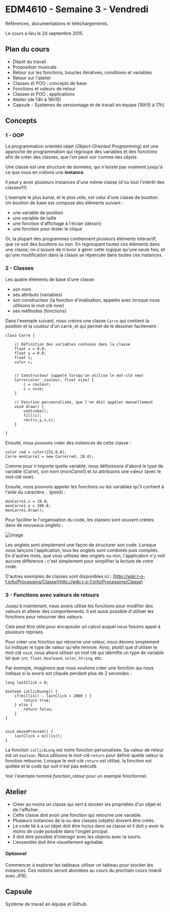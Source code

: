 EDM4610 - Semaine 3 - Vendredi
=======

Références, documentations et téléchargements.

Le cours a lieu le 24 septembre 2015.

## Plan du cours

- Dépôt du travail
- Proposition musicale
- Retour sur les fonctions, boucles itératives, conditions et variables
- Retour sur l'atelier
- Classes et POO : concepts de base
- Fonctions et valeurs de retour
- Classes et POO : applications
- Atelier (de 14h à 16h15)
- Capsule - Systèmes de versionnage et de travail en équipe (16h15 à 17h)
	
## Concepts

### 1 - OOP

La programmation orientée objet (*Object-Oriented Programming*) est une approche de programmation qui regroupe des variables et des fonctions afin de créer des classes, que l'on peut voir comme des *objets*.

Une classe est une structure de données, qui n'existe pas vraiment jusqu'à ce que nous en créions une **instance**.

Il peut y avoir plusieurs instances d'une même classe (d'où tout l'intérêt des classes!!!).

L'exemple le plus banal, et le plus utile, est celui d'une classe de boutton. Un boutton de base est composé des éléments suivant :

- une variable de position
- une variable de taille
- une fonction d'affichage à l'écran (dessin)
- une fonction pour tester le clique

Or, la plupart des programmes contiennent plusieurs éléments interactif, que ce soit des bouttons ou non. En regroupant toutes ces éléments dans une classe, on s'assure de n'avoir à gérer cette logique qu'une seule fois, et qu'une modification dans la classe se répercute dans toutes ces instances.


### 2 - Classes

Les quatre éléments de base d'une classe:

- son nom
- ses attributs (variables)
- son constructeur (la fonction d'inialisation, appelée avec lorsque nous utilisons le mot-clé *new*)
- ses méthodes (fonctions)

Dans l'exemple suivant, nous créons une classe `Carre` qui contient la position et la couleur d'un carré, et qui permet de le dessiner facilement :

```
class Carre {

	// Définition des variables contenus dans la classe
	float x = 0.0;
	float y = 0.0;
	float s;
	color c;
	
	
	// Constructeur (appelé lorsqu'on utilise le mot-clé new)
	Carre(color _couleur, float size) {
		c = couleur;
		s = size;
	}
	
	// Fonction personnalisée, que l'on doit appeler manuellement
	void draw() {
		noStroke();
		fill(c);
		rect(x,y,s,s);
	}
	
}
```

Ensuite, nous pouvons créer des *instances* de cette classe :


```
color red = color(255,0,0);
Carre monCarre1 = new Carre(red, 20.0);
```

Comme pour n'importe quelle variable, nous définissons d'abord le type de variable (*Carre*), son nom (*monCarre1*) et lui attribuons une valeur (avec le mot-clé *new*).

Ensuite, nous pouvons appeler les fonctions ou les variables qu'il contient à l'aide du caractère `.` (point) :


```
monCarre1.x = 10.0;
monCarre1.y = 200.0;
monCarre1.draw();
```


Pour faciliter le l'organisation du code, les classes sont souvent créées dans de nouveaux onglets :

![image](https://dl.dropboxusercontent.com/u/1052827/EDM4600/cours10%20-%20onglets.png)

Les onglets sont simplement une façon de structurer son code. Lorsque nous lançons l'application, tous les onglets sont combinés puis compilés. En d'autres mots, que vous utilisiez des onglets ou non, l'application n'y voit aucune différence : c'est simplement pour simplifier la lecture de  votre code.

D'autres exemples de classes sont disponibles ici : [http://wiki.t-o-f.info/Processing/Classe](http://wiki.t-o-f.info/Processing/Classe)


### 3 - Fonctions avec valeurs de retours

Jusqu'à maintenant, nous avons utilisé les fonctions pour modifier des valeurs et altérer des comportements. Il est aussi possible d'utiliser les fonctions pour retourner des valeurs.

Cela peut être utile pour encapsuler un calcul auquel nous faisons appel à plusieurs reprises.

Pour créer une fonction qui retourne une valeur, nous devons simplement lui indiquer le type de valeur qu'elle renvoie. Ainsi, plutôt que d'utiliser le mot-clé `void`, nous allons utiliser un mot clé qui identifie un type de variable tel que `int`, `float`, `booleand`, `color`, `String`, etc.

Par exemple, imaginons que nous voulions créer une fonction qui nous indique si la souris est cliquée pendant plus de 2 secondes :

```
long lastClick = 0;

boolean isClickLong() {
	if(millis() - lastClick > 2000 ) {
		return true;
	} else {
		return false;
	}
}


void mousePressed() {
	lastClick = millis();
}

```

La fonction `isClickLong` est notre fonction personalisée. Sa valeur de retour est un `boolean`. Nous utilisons le mot-clé `return` pour définir quelle valeur la fonction retourne. Lorsque le mot-clé `return` est utilisé, la fonction est quittée et le code qui suit n'est pas exécuté.

Voir l'exemple nommé *function_retour* pour un exemple fonctionnel.

## Atelier

- Créer au moins un classe qui sert à stocker les propriétés d'un objet et de l'afficher.
- Cette classe doit avoir une fonction qui retourne une varaible.
- Plusieurs instances de la ou des classes (objets) doivent être créés.
- Le code lié à a un objet doit être inclus dans sa classe et il doit y avoir le moins de code possible dans l'onglet pricipal.
- Il doit être possible d'interagir avec les objects avec la souris.
- L'ensemble doit être visuellement agréable.

#### Optionnel

Commencer à explorer les tableaux utiliser un tableau pour stocker les instances. Ces notions seront abordées au cours du prochain cours (mardi avec JFR).


## Capsule

Système de travail en équipe et Github.